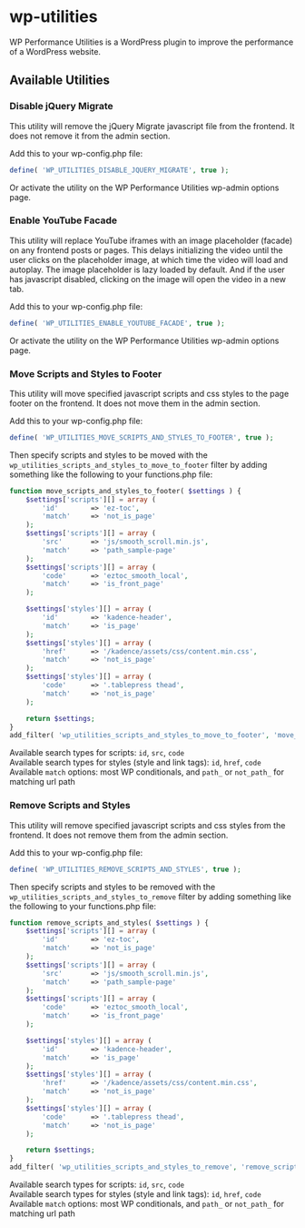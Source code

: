 # wp-utilities
WP Performance Utilities is a WordPress plugin to improve the performance of a WordPress website.

## Available Utilities

### Disable jQuery Migrate
This utility will remove the jQuery Migrate javascript file from the frontend. It does not remove it from the admin section.  

Add this to your wp-config.php file:
```php
define( 'WP_UTILITIES_DISABLE_JQUERY_MIGRATE', true );
```

Or activate the utility on the WP Performance Utilities wp-admin options page.

### Enable YouTube Facade
This utility will replace YouTube iframes with an image placeholder (facade) on any frontend posts or pages. This delays initializing the video until the user clicks on the placeholder image, at which time the video will load and autoplay. The image placeholder is lazy loaded by default. And if the user has javascript disabled, clicking on the image will open the video in a new tab.

Add this to your wp-config.php file:
```php
define( 'WP_UTILITIES_ENABLE_YOUTUBE_FACADE', true );
```

Or activate the utility on the WP Performance Utilities wp-admin options page.

### Move Scripts and Styles to Footer
This utility will move specified javascript scripts and css styles to the page footer on the frontend. It does not move them in the admin section.  

Add this to your wp-config.php file:  
```php
define( 'WP_UTILITIES_MOVE_SCRIPTS_AND_STYLES_TO_FOOTER', true );
```

Then specify scripts and styles to be moved with the `wp_utilities_scripts_and_styles_to_move_to_footer` filter by adding something like the following to your functions.php file:  
```php
function move_scripts_and_styles_to_footer( $settings ) {
    $settings['scripts'][] = array ( 
        'id'        => 'ez-toc',
        'match'     => 'not_is_page'
    );
    $settings['scripts'][] = array ( 
        'src'       => 'js/smooth_scroll.min.js',
        'match'     => 'path_sample-page'
    );
    $settings['scripts'][] = array ( 
        'code'      => 'eztoc_smooth_local',
        'match'     => 'is_front_page'
    );

    $settings['styles'][] = array ( 
        'id'        => 'kadence-header',
        'match'     => 'is_page'
    );
    $settings['styles'][] = array ( 
        'href'      => '/kadence/assets/css/content.min.css',
        'match'     => 'not_is_page'
    );
    $settings['styles'][] = array ( 
        'code'      => '.tablepress thead',
        'match'     => 'not_is_page'
    );

    return $settings;
}
add_filter( 'wp_utilities_scripts_and_styles_to_move_to_footer', 'move_scripts_and_styles_to_footer', 10, 1 );
```

Available search types for scripts: `id`, `src`, `code`  
Available search types for styles (style and link tags): `id`, `href`, `code`  
Available `match` options: most WP conditionals, and `path_` or `not_path_` for matching url path  

### Remove Scripts and Styles
This utility will remove specified javascript scripts and css styles from the frontend. It does not remove them from the admin section.  

Add this to your wp-config.php file:  
```php
define( 'WP_UTILITIES_REMOVE_SCRIPTS_AND_STYLES', true );
```

Then specify scripts and styles to be removed with the `wp_utilities_scripts_and_styles_to_remove` filter by adding something like the following to your functions.php file:  
```php
function remove_scripts_and_styles( $settings ) {
    $settings['scripts'][] = array ( 
        'id'        => 'ez-toc',
        'match'     => 'not_is_page'
    );
    $settings['scripts'][] = array ( 
        'src'       => 'js/smooth_scroll.min.js',
        'match'     => 'path_sample-page'
    );
    $settings['scripts'][] = array ( 
        'code'      => 'eztoc_smooth_local',
        'match'     => 'is_front_page'
    );

    $settings['styles'][] = array ( 
        'id'        => 'kadence-header',
        'match'     => 'is_page'
    );
    $settings['styles'][] = array ( 
        'href'      => '/kadence/assets/css/content.min.css',
        'match'     => 'not_is_page'
    );
    $settings['styles'][] = array ( 
        'code'      => '.tablepress thead',
        'match'     => 'not_is_page'
    );

    return $settings;
}
add_filter( 'wp_utilities_scripts_and_styles_to_remove', 'remove_scripts_and_styles', 10, 1 );
```

Available search types for scripts: `id`, `src`, `code`  
Available search types for styles (style and link tags): `id`, `href`, `code`  
Available `match` options: most WP conditionals, and `path_` or `not_path_` for matching url path  